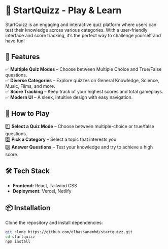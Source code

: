 # 🧠 StartQuizz - Play & Learn  

StartQuizz is an engaging and interactive quiz platform where users can test their knowledge across various categories. With a user-friendly interface and score tracking, it’s the perfect way to challenge yourself and have fun!  

## 🚀 Features  
✅ **Multiple Quiz Modes** – Choose between Multiple Choice and True/False questions.  
✅ **Diverse Categories** – Explore quizzes on General Knowledge, Science, Music, Films, and more.  
✅ **Score Tracking** – Keep track of your highest scores and total gameplays.  
✅ **Modern UI** – A sleek, intuitive design with easy navigation.  

## 🎯 How to Play  
1️⃣ **Select a Quiz Mode** – Choose between multiple-choice or true/false questions.  
2️⃣ **Pick a Category** – Select a topic that interests you.  
3️⃣ **Answer Questions** – Test your knowledge and try to achieve a high score.  

## 🛠️ Tech Stack  
- **Frontend:** React, Tailwind CSS  
- **Deployment:** Vercel, Netlify  

## 📦 Installation  
Clone the repository and install dependencies:  

```bash
git clone https://github.com/elhassanemhd/startquizz.git
cd startquizz
npm install
